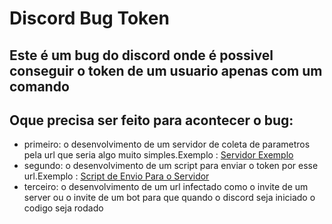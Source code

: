 # Discord Bug Token
 ## Este é um bug do discord onde é possivel conseguir o token de um usuario apenas com um comando

 ## Oque precisa ser feito para acontecer o bug:

 - primeiro: o desenvolvimento de um servidor de coleta de parametros pela url que seria algo muito simples.Exemplo : [Servidor Exemplo](https://)
 - segundo: o desenvolvimento de um script para enviar o token por esse url.Exemplo :
[Script de Envio Para o Servidor](https://google.com)
 - terceiro: o desenvolvimento de um url infectado como o invite de um server ou o invite de um bot para que quando o discord seja  iniciado o codigo seja rodado
 

